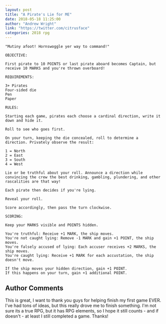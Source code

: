 ```yaml
---
layout: post
title: "A Pirate's Lie for ME"
date: 2018-05-18 11:25:00
author: "Andrew Wright"
link: "https://twitter.com/citrusface"
categories: 2018 rpg
---
```

```
"Mutiny afoot! Hornswoggle yer way to command!"

OBJECTIVE:

First pirate to 10 POINTS or last pirate aboard becomes Captain, but receive 10 MARKS and you're thrown overboard!

REQUIREMENTS: 

3+ Pirates
Four-sided die
Pen 
Paper

RULES:

Starting each game, pirates each choose a cardinal direction, write it down and hide it.

Roll to see who goes first.

On your turn, keeping the die concealed, roll to determine a direction. Privately observe the result:

1 = North
2 = East
3 = South
4 = West

Lie or be truthful about your roll. Announce a direction while convincing the crew the best drinking, gambling, plundering, and other rascalities are that way! 

Each pirate then decides if you're lying.

Reveal your roll.

Score accordingly, then pass the turn clockwise.

SCORING:

Keep your MARKS visible and POINTS hidden.

You're truthful: Receive +1 MARK, the ship moves.
You're not caught lying: Remove -1 MARK and gain +1 POINT, the ship moves.
You're falsely accused of lying: Each accuser receives +2 MARKS, the ship moves.
You're caught lying: Receive +1 MARK for each accustation, the ship doesn't move.

If the ship moves your hidden direction, gain +1 POINT. 
If this happens on your turn, gain +1 additional POINT.
```
## Author Comments 

This is great, I want to thank you guys for helping finish my first game EVER. I've had tons of ideas, but this really drove me to finish something. I'm not sure its a true RPG, but it has RPG elements, so I hope it still counts - and if doesn't - at least I still completed a game. Thanks!
